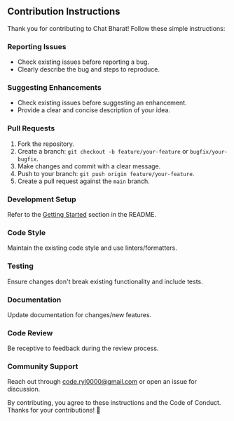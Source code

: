 ## Contribution Instructions

Thank you for contributing to Chat Bharat! Follow these simple instructions:

### Reporting Issues

- Check existing issues before reporting a bug.
- Clearly describe the bug and steps to reproduce.

### Suggesting Enhancements

- Check existing issues before suggesting an enhancement.
- Provide a clear and concise description of your idea.

### Pull Requests

1. Fork the repository.
2. Create a branch: `git checkout -b feature/your-feature` or `bugfix/your-bugfix`.
3. Make changes and commit with a clear message.
4. Push to your branch: `git push origin feature/your-feature`.
5. Create a pull request against the `main` branch.

### Development Setup

Refer to the [Getting Started](README.md#getting-started) section in the README.

### Code Style

Maintain the existing code style and use linters/formatters.

### Testing

Ensure changes don't break existing functionality and include tests.

### Documentation

Update documentation for changes/new features.

### Code Review

Be receptive to feedback during the review process.

### Community Support

Reach out through code.ryl0000@gmail.com or open an issue for discussion.

By contributing, you agree to these instructions and the Code of Conduct. Thanks for your contributions! 🚀
